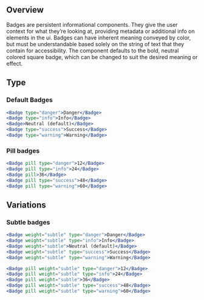 ## Overview

Badges are persistent informational components. They give the user context for what they’re looking at, providing metadata or additional info on elements in the ui. Badges can have inherent meaning conveyed by color, but must be understandable based solely on the string of text that they contain for accessibility. The component defaults to the bold, neutral colored square badge, which can be changed to suit the desired meaning or effect.

## Type

### Default Badges

```jsx
<Badge type="danger">Danger</Badge>
<Badge type="info">Info</Badge>
<Badge>Neutral (default)</Badge>
<Badge type="success">Success</Badge>
<Badge type="warning">Warning</Badge>
```

### Pill badges

```jsx
<Badge pill type="danger">12</Badge>
<Badge pill type="info">24</Badge>
<Badge pill>36</Badge>
<Badge pill type="success">48</Badge>
<Badge pill type="warning">60</Badge>
```

## Variations

### Subtle badges

```jsx
<Badge weight="subtle" type="danger">Danger</Badge>
<Badge weight="subtle" type="info">Info</Badge>
<Badge weight="subtle">Neutral (default)</Badge>
<Badge weight="subtle" type="success">Success</Badge>
<Badge weight="subtle" type="warning">Warning</Badge>
```

```jsx
<Badge pill weight="subtle" type="danger">12</Badge>
<Badge pill weight="subtle" type="info">24</Badge>
<Badge pill weight="subtle">36</Badge>
<Badge pill weight="subtle" type="success">48</Badge>
<Badge pill weight="subtle" type="warning">60</Badge>
```
